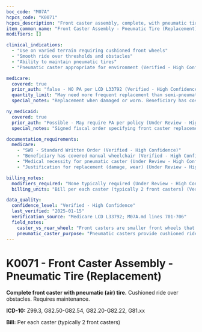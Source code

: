 ```yaml
---
boc_code: "M07A"
hcpcs_code: "K0071"
hcpcs_description: "Front caster assembly, complete, with pneumatic tire, replacement only, each"
item_common_name: "Front Caster Assembly - Pneumatic Tire (Replacement)"
modifiers: []

clinical_indications:
  - "Use on varied terrain requiring cushioned front wheels"
  - "Smooth ride over thresholds and obstacles"
  - "Ability to maintain pneumatic tires"
  - "Pneumatic caster appropriate for environment (Verified - High Confidence)"

medicare:
  covered: true
  prior_auth: "false - NO PA per LCD L33792 (Verified - High Confidence)"
  quantity_limit: "May need more frequent replacement than semi-pneumatic or solid (Verified - High Confidence)"
  special_notes: "Replacement when damaged or worn. Beneficiary has covered manual wheelchair. Medical necessity for pneumatic caster. Bill per each caster (typically 2 front casters). Included with wheelchair at initial. K0071 for replacement only. Related codes: E2214 (caster with locking), E2215 (without locking), E2225 (caster fork), E2226 (caster pin). Compatible with K0001-K0009, E1161. Face-to-face not required. PT/OT not required. RESNA ATP not required. (Verified - High Confidence)"

ny_medicaid:
  covered: true
  prior_auth: "Possible - May require PA per policy (Under Review - High Confidence)"
  special_notes: "Signed fiscal order specifying front caster replacement. Description of damage. Medical necessity for pneumatic vs. other types. Cost estimate. Typically ordered in pairs. (Verified - High Confidence)"

documentation_requirements:
  medicare:
    - "SWO - Standard Written Order (Verified - High Confidence)"
    - "Beneficiary has covered manual wheelchair (Verified - High Confidence)"
    - "Medical necessity for pneumatic caster (Under Review - High Confidence)"
    - "Justification for replacement (damage, wear) (Under Review - High Confidence)"

billing_notes:
  modifiers_required: "None typically required (Under Review - High Confidence)"
  billing_units: "Bill per each caster (typically 2 front casters) (Verified - High Confidence)"

data_quality:
  confidence_level: "Verified - High Confidence"
  last_verified: "2025-01-15"
  verification_source: "Medicare LCD L33792; M07A.md lines 701-706"
  field_notes:
    caster_vs_rear_wheel: "Front casters are smaller front wheels that swivel. Different from rear wheels (K0069/K0070) which are larger drive/propulsion wheels."
    pneumatic_caster_purpose: "Pneumatic casters provide cushioned ride over thresholds, obstacles, varied terrain. Require maintenance (air pressure). Can get flats. Must justify vs. semi-pneumatic (K0072) or solid."
---
```


# K0071 - Front Caster Assembly - Pneumatic Tire (Replacement)

**Complete front caster with pneumatic (air) tire.** Cushioned ride over obstacles. Requires maintenance.

**ICD-10:** Z99.3, G82.50-G82.54, G82.20-G82.22, G81.xx

**Bill:** Per each caster (typically 2 front casters)
